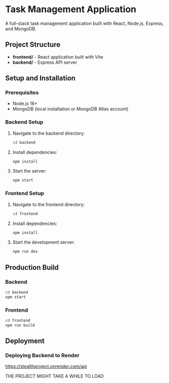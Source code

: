 # Task Management Application

A full-stack task management application built with React, Node.js, Express, and MongoDB.

## Project Structure

- **frontend/** - React application built with Vite
- **backend/** - Express API server

## Setup and Installation

### Prerequisites

- Node.js 16+
- MongoDB (local installation or MongoDB Atlas account)

### Backend Setup

1. Navigate to the backend directory:
   ```bash
   cd backend
   ```

2. Install dependencies:
   ```bash
   npm install
   ```

3. Start the server:
   ```bash
   npm start
   ```

### Frontend Setup

1. Navigate to the frontend directory:
   ```bash
   cd frontend
   ```

2. Install dependencies:
   ```bash
   npm install
   ```

3. Start the development server:
   ```bash
   npm run dev
   ```

## Production Build

### Backend

```bash
cd backend
npm start
```

### Frontend

```bash
cd frontend
npm run build
```

## Deployment

### Deploying Backend to Render
https://stealthproject.onrender.com/api

THE PROJECT MIGHT TAKE A WHILE TO LOAD

